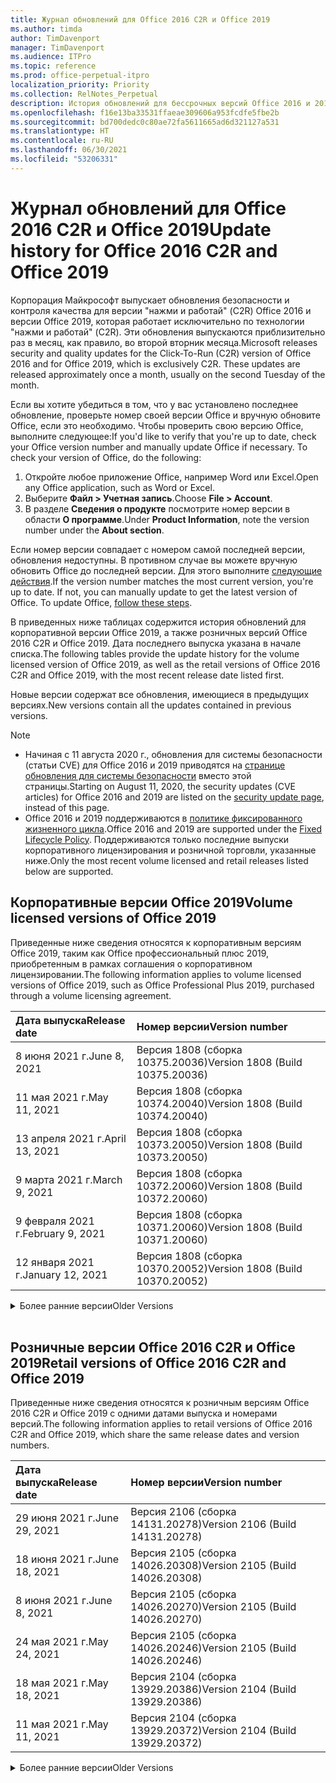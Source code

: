 ```yaml
---
title: Журнал обновлений для Office 2016 C2R и Office 2019
ms.author: timda
author: TimDavenport
manager: TimDavenport
ms.audience: ITPro
ms.topic: reference
ms.prod: office-perpetual-itpro
localization_priority: Priority
ms.collection: RelNotes_Perpetual
description: История обновлений для бессрочных версий Office 2016 и 2019 с технологией "нажми и работай" (C2R) для ИТ-специалистов
ms.openlocfilehash: f16e13ba33531ffaeae309606a953fcdfe5fbe2b
ms.sourcegitcommit: bd700dedc0c80ae72fa5611665ad6d321127a531
ms.translationtype: HT
ms.contentlocale: ru-RU
ms.lasthandoff: 06/30/2021
ms.locfileid: "53206331"
---
```

# <a name="update-history-for-office-2016-c2r-and-office-2019"></a><span data-ttu-id="1e84b-103">Журнал обновлений для Office 2016 C2R и Office 2019</span><span class="sxs-lookup"><span data-stu-id="1e84b-103">Update history for Office 2016 C2R and Office 2019</span></span>

<span data-ttu-id="1e84b-p101">Корпорация Майкрософт выпускает обновления безопасности и контроля качества для версии "нажми и работай" (C2R) Office 2016 и версии Office 2019, которая работает исключительно по технологии "нажми и работай" (C2R). Эти обновления выпускаются приблизительно раз в месяц, как правило, во второй вторник месяца.</span><span class="sxs-lookup"><span data-stu-id="1e84b-p101">Microsoft releases security and quality updates for the Click-To-Run (C2R) version of Office 2016 and for Office 2019, which is exclusively C2R. These updates are released approximately once a month, usually on the second Tuesday of the month.</span></span>

<span data-ttu-id="1e84b-p102">Если вы хотите убедиться в том, что у вас установлено последнее обновление, проверьте номер своей версии Office и вручную обновите Office, если это необходимо. Чтобы проверить свою версию Office, выполните следующее:</span><span class="sxs-lookup"><span data-stu-id="1e84b-p102">If you'd like to verify that you're up to date, check your Office version number and manually update Office if necessary. To check your version of Office, do the following:</span></span>

  1.    <span data-ttu-id="1e84b-108">Откройте любое приложение Office, например Word или Excel.</span><span class="sxs-lookup"><span data-stu-id="1e84b-108">Open any Office application, such as Word or Excel.</span></span>
  2.    <span data-ttu-id="1e84b-109">Выберите **Файл > Учетная запись**.</span><span class="sxs-lookup"><span data-stu-id="1e84b-109">Choose **File > Account**.</span></span>
  3.    <span data-ttu-id="1e84b-110">В разделе **Сведения о продукте** посмотрите номер версии в области **О программе**.</span><span class="sxs-lookup"><span data-stu-id="1e84b-110">Under **Product Information**, note the version number under the **About section**.</span></span>

<span data-ttu-id="1e84b-p103">Если номер версии совпадает с номером самой последней версии, обновления недоступны. В противном случае вы можете вручную обновить Office до последней версии. Для этого выполните [следующие действия](https://support.office.com/article/2ab296f3-7f03-43a2-8e50-46de917611c5).</span><span class="sxs-lookup"><span data-stu-id="1e84b-p103">If the version number matches the most current version, you're up to date. If not, you can manually update to get the latest version of Office. To update Office, [follow these steps](https://support.office.com/article/2ab296f3-7f03-43a2-8e50-46de917611c5).</span></span>


<span data-ttu-id="1e84b-114">В приведенных ниже таблицах содержится история обновлений для корпоративной версии Office 2019, а также розничных версий Office 2016 C2R и Office 2019. Дата последнего выпуска указана в начале списка.</span><span class="sxs-lookup"><span data-stu-id="1e84b-114">The following tables provide the update history for the volume licensed version of Office 2019, as well as the retail versions of Office 2016 C2R and Office 2019, with the most recent release date listed first.</span></span>

<span data-ttu-id="1e84b-115">Новые версии содержат все обновления, имеющиеся в предыдущих версиях.</span><span class="sxs-lookup"><span data-stu-id="1e84b-115">New versions contain all the updates contained in previous versions.</span></span>


 > [!NOTE]
> - <span data-ttu-id="1e84b-116">Начиная с 11 августа 2020 г., обновления для системы безопасности (статьи CVE) для Office 2016 и 2019 приводятся на [странице обновления для системы безопасности](./microsoft365-apps-security-updates.md) вместо этой страницы.</span><span class="sxs-lookup"><span data-stu-id="1e84b-116">Starting on August 11, 2020, the security updates (CVE articles) for Office 2016 and 2019 are listed on the [security update page](./microsoft365-apps-security-updates.md), instead of this page.</span></span> 
> - <span data-ttu-id="1e84b-117">Office 2016 и 2019 поддерживаются в [политике фиксированного жизненного цикла](/lifecycle/policies/fixed).</span><span class="sxs-lookup"><span data-stu-id="1e84b-117">Office 2016 and 2019 are supported under the [Fixed Lifecycle Policy](/lifecycle/policies/fixed).</span></span> <span data-ttu-id="1e84b-118">Поддерживаются только последние выпуски корпоративного лицензирования и розничной торговли, указанные ниже.</span><span class="sxs-lookup"><span data-stu-id="1e84b-118">Only the most recent volume licensed and retail releases listed below are supported.</span></span>


## <a name="volume-licensed-versions-of-office-2019"></a><span data-ttu-id="1e84b-119">Корпоративные версии Office 2019</span><span class="sxs-lookup"><span data-stu-id="1e84b-119">Volume licensed versions of Office 2019</span></span>
<span data-ttu-id="1e84b-120">Приведенные ниже сведения относятся к корпоративным версиям Office 2019, таким как Office профессиональный плюс 2019, приобретенным в рамках соглашения о корпоративном лицензировании.</span><span class="sxs-lookup"><span data-stu-id="1e84b-120">The following information applies to volume licensed versions of Office 2019, such as Office Professional Plus 2019, purchased through a volume licensing agreement.</span></span>

[//]: # (НЕ УДАЛЯТЬ ТАБЛИЦУ КОРПОРАТИВНЫХ ВЕРСИЙ НАЧАЛО)


|<span data-ttu-id="1e84b-122">**Дата выпуска**</span><span class="sxs-lookup"><span data-stu-id="1e84b-122">**Release date**</span></span>|<span data-ttu-id="1e84b-123">**Номер версии**</span><span class="sxs-lookup"><span data-stu-id="1e84b-123">**Version number**</span></span>|
|:-----|:-----|
|<span data-ttu-id="1e84b-124">8 июня 2021 г.</span><span class="sxs-lookup"><span data-stu-id="1e84b-124">June 8, 2021</span></span>|<span data-ttu-id="1e84b-125">Версия 1808 (сборка 10375.20036)</span><span class="sxs-lookup"><span data-stu-id="1e84b-125">Version 1808 (Build 10375.20036)</span></span>|
|<span data-ttu-id="1e84b-126">11 мая 2021 г.</span><span class="sxs-lookup"><span data-stu-id="1e84b-126">May 11, 2021</span></span>|<span data-ttu-id="1e84b-127">Версия 1808 (сборка 10374.20040)</span><span class="sxs-lookup"><span data-stu-id="1e84b-127">Version 1808 (Build 10374.20040)</span></span>|
|<span data-ttu-id="1e84b-128">13 апреля 2021 г.</span><span class="sxs-lookup"><span data-stu-id="1e84b-128">April 13, 2021</span></span>|<span data-ttu-id="1e84b-129">Версия 1808 (сборка 10373.20050)</span><span class="sxs-lookup"><span data-stu-id="1e84b-129">Version 1808 (Build 10373.20050)</span></span>|
|<span data-ttu-id="1e84b-130">9 марта 2021 г.</span><span class="sxs-lookup"><span data-stu-id="1e84b-130">March 9, 2021</span></span>|<span data-ttu-id="1e84b-131">Версия 1808 (сборка 10372.20060)</span><span class="sxs-lookup"><span data-stu-id="1e84b-131">Version 1808 (Build 10372.20060)</span></span>|
|<span data-ttu-id="1e84b-132">9 февраля 2021 г.</span><span class="sxs-lookup"><span data-stu-id="1e84b-132">February 9, 2021</span></span>|<span data-ttu-id="1e84b-133">Версия 1808 (сборка 10371.20060)</span><span class="sxs-lookup"><span data-stu-id="1e84b-133">Version 1808 (Build 10371.20060)</span></span>|
|<span data-ttu-id="1e84b-134">12 января 2021 г.</span><span class="sxs-lookup"><span data-stu-id="1e84b-134">January 12, 2021</span></span>|<span data-ttu-id="1e84b-135">Версия 1808 (сборка 10370.20052)</span><span class="sxs-lookup"><span data-stu-id="1e84b-135">Version 1808 (Build 10370.20052)</span></span>|


[//]: # (НЕ УДАЛЯТЬ ТАБЛИЦУ КОРПОРАТИВНЫХ ВЕРСИЙ КОНЕЦ)

<details>
<summary><span data-ttu-id="1e84b-137">Более ранние версии</span><span class="sxs-lookup"><span data-stu-id="1e84b-137">Older Versions</span></span></summary>
 

[//]: # (НЕ УДАЛЯТЬ СТАРУЮ ТАБЛИЦУ КОРПОРАТИВНЫХ ВЕРСИЙ НАЧАЛО)


|<span data-ttu-id="1e84b-139">**Дата выпуска**</span><span class="sxs-lookup"><span data-stu-id="1e84b-139">**Release date**</span></span>|<span data-ttu-id="1e84b-140">**Номер версии**</span><span class="sxs-lookup"><span data-stu-id="1e84b-140">**Version number**</span></span>|
|:-----|:-----|
|<span data-ttu-id="1e84b-141">8 декабря 2020 г.</span><span class="sxs-lookup"><span data-stu-id="1e84b-141">December 8, 2020</span></span>|<span data-ttu-id="1e84b-142">Версия 1808 (сборка 10369.20032)</span><span class="sxs-lookup"><span data-stu-id="1e84b-142">Version 1808 (Build 10369.20032)</span></span>|
|<span data-ttu-id="1e84b-143">10 ноября 2020 г.</span><span class="sxs-lookup"><span data-stu-id="1e84b-143">November 10, 2020</span></span>|<span data-ttu-id="1e84b-144">Версия 1808 (сборка 10368.20035)</span><span class="sxs-lookup"><span data-stu-id="1e84b-144">Version 1808 (Build 10368.20035)</span></span>|
|<span data-ttu-id="1e84b-145">13 октября 2020 г.</span><span class="sxs-lookup"><span data-stu-id="1e84b-145">October 13, 2020</span></span>|<span data-ttu-id="1e84b-146">Версия 1808 (сборка 10367.20048)</span><span class="sxs-lookup"><span data-stu-id="1e84b-146">Version 1808 (Build 10367.20048)</span></span>|
|<span data-ttu-id="1e84b-147">8 сентября 2020 г.</span><span class="sxs-lookup"><span data-stu-id="1e84b-147">September 8, 2020</span></span>|<span data-ttu-id="1e84b-148">Версия 1808 (сборка 10366.20016)</span><span class="sxs-lookup"><span data-stu-id="1e84b-148">Version 1808 (Build 10366.20016)</span></span>|
|<span data-ttu-id="1e84b-149">11 августа 2020 г.</span><span class="sxs-lookup"><span data-stu-id="1e84b-149">August 11, 2020</span></span>|<span data-ttu-id="1e84b-150">Версия 1808 (сборка 10364.20059)</span><span class="sxs-lookup"><span data-stu-id="1e84b-150">Version 1808 (Build 10364.20059)</span></span>|
|<span data-ttu-id="1e84b-151">14 июля 2020 г.</span><span class="sxs-lookup"><span data-stu-id="1e84b-151">July 14, 2020</span></span>   |<span data-ttu-id="1e84b-152">Версия 1808 (сборка 10363.20015)</span><span class="sxs-lookup"><span data-stu-id="1e84b-152">Version 1808 (Build 10363.20015)</span></span>  |
|<span data-ttu-id="1e84b-153">9 июня 2020 г.</span><span class="sxs-lookup"><span data-stu-id="1e84b-153">June 9, 2020</span></span>   |<span data-ttu-id="1e84b-154">Версия 1808 (сборка 10361.20002)</span><span class="sxs-lookup"><span data-stu-id="1e84b-154">Version 1808 (Build 10361.20002)</span></span>  |
|<span data-ttu-id="1e84b-155">12 мая 2020 г.</span><span class="sxs-lookup"><span data-stu-id="1e84b-155">May 12, 2020</span></span>   |<span data-ttu-id="1e84b-156">Версия 1808 (сборка 10359.20023)</span><span class="sxs-lookup"><span data-stu-id="1e84b-156">Version 1808 (Build 10359.20023)</span></span>  |
|<span data-ttu-id="1e84b-157">14 апреля 2020 г.</span><span class="sxs-lookup"><span data-stu-id="1e84b-157">April 14, 2020</span></span>   |<span data-ttu-id="1e84b-158">Версия 1808 (сборка 10358.20061)</span><span class="sxs-lookup"><span data-stu-id="1e84b-158">Version 1808 (Build 10358.20061)</span></span>  |
|<span data-ttu-id="1e84b-159">10 марта 2020 г.</span><span class="sxs-lookup"><span data-stu-id="1e84b-159">March 10, 2020</span></span>   |<span data-ttu-id="1e84b-160">Версия 1808 (сборка 10357.20081)</span><span class="sxs-lookup"><span data-stu-id="1e84b-160">Version 1808 (Build 10357.20081)</span></span>  |
|<span data-ttu-id="1e84b-161">11 февраля 2020 г.</span><span class="sxs-lookup"><span data-stu-id="1e84b-161">February 11, 2020</span></span>   |<span data-ttu-id="1e84b-162">Версия 1808 (сборка 10356.20006)</span><span class="sxs-lookup"><span data-stu-id="1e84b-162">Version 1808 (Build 10356.20006)</span></span>  |


[//]: # (НЕ УДАЛЯТЬ СТАРУЮ ТАБЛИЦУ КОРПОРАТИВНЫХ ВЕРСИЙ КОНЕЦ)

</details>


<br/>

## <a name="retail-versions-of-office-2016-c2r-and-office-2019"></a><span data-ttu-id="1e84b-164">Розничные версии Office 2016 C2R и Office 2019</span><span class="sxs-lookup"><span data-stu-id="1e84b-164">Retail versions of Office 2016 C2R and Office 2019</span></span>
<span data-ttu-id="1e84b-165">Приведенные ниже сведения относятся к розничным версиям Office 2016 C2R и Office 2019 c одними датами выпуска и номерами версий.</span><span class="sxs-lookup"><span data-stu-id="1e84b-165">The following information applies to retail versions of Office 2016 C2R and Office 2019, which share the same release dates and version numbers.</span></span>

[//]: # (НЕ УДАЛЯТЬ ТАБЛИЦУ РОЗНИЧНЫХ ВЕРСИЙ НАЧАЛО)


|<span data-ttu-id="1e84b-167">**Дата выпуска**</span><span class="sxs-lookup"><span data-stu-id="1e84b-167">**Release date**</span></span>|<span data-ttu-id="1e84b-168">**Номер версии**</span><span class="sxs-lookup"><span data-stu-id="1e84b-168">**Version number**</span></span>|
|:-----|:-----|
|<span data-ttu-id="1e84b-169">29 июня 2021 г.</span><span class="sxs-lookup"><span data-stu-id="1e84b-169">June 29, 2021</span></span>|<span data-ttu-id="1e84b-170">Версия 2106 (сборка 14131.20278)</span><span class="sxs-lookup"><span data-stu-id="1e84b-170">Version 2106 (Build 14131.20278)</span></span>|
|<span data-ttu-id="1e84b-171">18 июня 2021 г.</span><span class="sxs-lookup"><span data-stu-id="1e84b-171">June 18, 2021</span></span>|<span data-ttu-id="1e84b-172">Версия 2105 (сборка 14026.20308)</span><span class="sxs-lookup"><span data-stu-id="1e84b-172">Version 2105 (Build 14026.20308)</span></span>|
|<span data-ttu-id="1e84b-173">8 июня 2021 г.</span><span class="sxs-lookup"><span data-stu-id="1e84b-173">June 8, 2021</span></span>|<span data-ttu-id="1e84b-174">Версия 2105 (сборка 14026.20270)</span><span class="sxs-lookup"><span data-stu-id="1e84b-174">Version 2105 (Build 14026.20270)</span></span>|
|<span data-ttu-id="1e84b-175">24 мая 2021 г.</span><span class="sxs-lookup"><span data-stu-id="1e84b-175">May 24, 2021</span></span>|<span data-ttu-id="1e84b-176">Версия 2105 (сборка 14026.20246)</span><span class="sxs-lookup"><span data-stu-id="1e84b-176">Version 2105 (Build 14026.20246)</span></span>|
|<span data-ttu-id="1e84b-177">18 мая 2021 г.</span><span class="sxs-lookup"><span data-stu-id="1e84b-177">May 18, 2021</span></span>|<span data-ttu-id="1e84b-178">Версия 2104 (сборка 13929.20386)</span><span class="sxs-lookup"><span data-stu-id="1e84b-178">Version 2104 (Build 13929.20386)</span></span>|
|<span data-ttu-id="1e84b-179">11 мая 2021 г.</span><span class="sxs-lookup"><span data-stu-id="1e84b-179">May 11, 2021</span></span>|<span data-ttu-id="1e84b-180">Версия 2104 (сборка 13929.20372)</span><span class="sxs-lookup"><span data-stu-id="1e84b-180">Version 2104 (Build 13929.20372)</span></span>|


[//]: # (НЕ УДАЛЯТЬ ТАБЛИЦУ РОЗНИЧНЫХ ВЕРСИЙ КОНЕЦ)

<details>
<summary><span data-ttu-id="1e84b-182">Более ранние версии</span><span class="sxs-lookup"><span data-stu-id="1e84b-182">Older Versions</span></span></summary>
 

[//]: # (НЕ УДАЛЯТЬ СТАРУЮ ТАБЛИЦУ РОЗНИЧНЫХ ВЕРСИЙ НАЧАЛО)


|<span data-ttu-id="1e84b-184">**Дата выпуска**</span><span class="sxs-lookup"><span data-stu-id="1e84b-184">**Release date**</span></span>|<span data-ttu-id="1e84b-185">**Номер версии**</span><span class="sxs-lookup"><span data-stu-id="1e84b-185">**Version number**</span></span>|
|:-----|:-----|
|<span data-ttu-id="1e84b-186">29 апреля, 2021 г.</span><span class="sxs-lookup"><span data-stu-id="1e84b-186">April 29, 2021</span></span>|<span data-ttu-id="1e84b-187">Версия 2104 (сборка 13929.20296)</span><span class="sxs-lookup"><span data-stu-id="1e84b-187">Version 2104 (Build 13929.20296)</span></span>|
|<span data-ttu-id="1e84b-188">23 апреля 2021 г.</span><span class="sxs-lookup"><span data-stu-id="1e84b-188">April 23, 2021</span></span>|<span data-ttu-id="1e84b-189">Версия 2103 (сборка 13901.20462)</span><span class="sxs-lookup"><span data-stu-id="1e84b-189">Version 2103 (Build 13901.20462)</span></span>|
|<span data-ttu-id="1e84b-190">13 апреля 2021 г.</span><span class="sxs-lookup"><span data-stu-id="1e84b-190">April 13, 2021</span></span>|<span data-ttu-id="1e84b-191">Версия 2103 (сборка 13901.20400)</span><span class="sxs-lookup"><span data-stu-id="1e84b-191">Version 2103 (Build 13901.20400)</span></span>|
|<span data-ttu-id="1e84b-192">2 апреля 2021 г.</span><span class="sxs-lookup"><span data-stu-id="1e84b-192">April 2, 2021</span></span>|<span data-ttu-id="1e84b-193">Версия 2103 (сборка 13901.20336)</span><span class="sxs-lookup"><span data-stu-id="1e84b-193">Version 2103 (Build 13901.20336)</span></span>|
|<span data-ttu-id="1e84b-194">30 марта 2021 г.</span><span class="sxs-lookup"><span data-stu-id="1e84b-194">March 30, 2021</span></span>|<span data-ttu-id="1e84b-195">Версия 2103 (сборка 13901.20312)</span><span class="sxs-lookup"><span data-stu-id="1e84b-195">Version 2103 (Build 13901.20312)</span></span>|
|<span data-ttu-id="1e84b-196">18 марта 2021 г.</span><span class="sxs-lookup"><span data-stu-id="1e84b-196">March 18, 2021</span></span>|<span data-ttu-id="1e84b-197">Версия 2102 (сборка 13801.20360)</span><span class="sxs-lookup"><span data-stu-id="1e84b-197">Version 2102 (Build 13801.20360)</span></span>|
|<span data-ttu-id="1e84b-198">9 марта 2021 г.</span><span class="sxs-lookup"><span data-stu-id="1e84b-198">March 9, 2021</span></span>|<span data-ttu-id="1e84b-199">Версия 2102 (сборка 13801.20294)</span><span class="sxs-lookup"><span data-stu-id="1e84b-199">Version 2102 (Build 13801.20294)</span></span>|
|<span data-ttu-id="1e84b-200">1 марта 2021 г.</span><span class="sxs-lookup"><span data-stu-id="1e84b-200">March 1, 2021</span></span>|<span data-ttu-id="1e84b-201">Версия 2102 (сборка 13801.20266)</span><span class="sxs-lookup"><span data-stu-id="1e84b-201">Version 2102 (Build 13801.20266)</span></span>|
|<span data-ttu-id="1e84b-202">16 февраля 2021 г.</span><span class="sxs-lookup"><span data-stu-id="1e84b-202">February 16, 2021</span></span>|<span data-ttu-id="1e84b-203">Версия 2101 (сборка 13628.20448)</span><span class="sxs-lookup"><span data-stu-id="1e84b-203">Version 2101 (Build 13628.20448)</span></span>|
|<span data-ttu-id="1e84b-204">9 февраля 2021 г.</span><span class="sxs-lookup"><span data-stu-id="1e84b-204">February 9, 2021</span></span>|<span data-ttu-id="1e84b-205">Версия 2101 (сборка 13628.20380)</span><span class="sxs-lookup"><span data-stu-id="1e84b-205">Version 2101 (Build 13628.20380)</span></span>|
|<span data-ttu-id="1e84b-206">26 января 2021 г.</span><span class="sxs-lookup"><span data-stu-id="1e84b-206">January 26, 2021</span></span>|<span data-ttu-id="1e84b-207">Версия 2101 (сборка 13628.20274)</span><span class="sxs-lookup"><span data-stu-id="1e84b-207">Version 2101 (Build 13628.20274)</span></span>|
|<span data-ttu-id="1e84b-208">21 января 2021 г.</span><span class="sxs-lookup"><span data-stu-id="1e84b-208">January 21, 2021</span></span>|<span data-ttu-id="1e84b-209">Версия 2012 (сборка 13530.20440)</span><span class="sxs-lookup"><span data-stu-id="1e84b-209">Version 2012 (Build 13530.20440)</span></span>|
|<span data-ttu-id="1e84b-210">12 января 2021 г.</span><span class="sxs-lookup"><span data-stu-id="1e84b-210">January 12, 2021</span></span>|<span data-ttu-id="1e84b-211">Версия 2012 (сборка 13530.20376)</span><span class="sxs-lookup"><span data-stu-id="1e84b-211">Version 2012 (Build 13530.20376)</span></span>|
|<span data-ttu-id="1e84b-212">5 января 2021 г.</span><span class="sxs-lookup"><span data-stu-id="1e84b-212">January 5, 2021</span></span>|<span data-ttu-id="1e84b-213">Версия 2012 (сборка 13530.20316)</span><span class="sxs-lookup"><span data-stu-id="1e84b-213">Version 2012 (Build 13530.20316)</span></span>|
|<span data-ttu-id="1e84b-214">Декабрь 21, 2020 г.</span><span class="sxs-lookup"><span data-stu-id="1e84b-214">December 21, 2020</span></span>|<span data-ttu-id="1e84b-215">Версия 2011 (сборка 13426.20404)</span><span class="sxs-lookup"><span data-stu-id="1e84b-215">Version 2011 (Build 13426.20404)</span></span>|
|<span data-ttu-id="1e84b-216">8 декабря 2020 г.</span><span class="sxs-lookup"><span data-stu-id="1e84b-216">December 8, 2020</span></span>|<span data-ttu-id="1e84b-217">Версия 2011 (сборка 13426.20332)</span><span class="sxs-lookup"><span data-stu-id="1e84b-217">Version 2011 (Build 13426.20332)</span></span>|
|<span data-ttu-id="1e84b-218">2 декабря 2020 г.</span><span class="sxs-lookup"><span data-stu-id="1e84b-218">December 2, 2020</span></span>|<span data-ttu-id="1e84b-219">Версия 2011 (сборка 13426.20308)</span><span class="sxs-lookup"><span data-stu-id="1e84b-219">Version 2011 (Build 13426.20308)</span></span>|
|<span data-ttu-id="1e84b-220">30 ноября 2020 г.</span><span class="sxs-lookup"><span data-stu-id="1e84b-220">November 30, 2020</span></span>|<span data-ttu-id="1e84b-221">Версия 2011 (сборка 13426.20294)</span><span class="sxs-lookup"><span data-stu-id="1e84b-221">Version 2011 (Build 13426.20294)</span></span>|
|<span data-ttu-id="1e84b-222">23 ноября 2020 г.</span><span class="sxs-lookup"><span data-stu-id="1e84b-222">November 23, 2020</span></span>|<span data-ttu-id="1e84b-223">Версия 2011 (сборка 13426.20274)</span><span class="sxs-lookup"><span data-stu-id="1e84b-223">Version 2011 (Build 13426.20274)</span></span>|
|<span data-ttu-id="1e84b-224">17 ноября 2020 г.</span><span class="sxs-lookup"><span data-stu-id="1e84b-224">November 17, 2020</span></span>|<span data-ttu-id="1e84b-225">Версия 2010 (сборка 13328.20408)</span><span class="sxs-lookup"><span data-stu-id="1e84b-225">Version 2010 (Build 13328.20408)</span></span>|
|<span data-ttu-id="1e84b-226">10 ноября 2020 г.</span><span class="sxs-lookup"><span data-stu-id="1e84b-226">November 10, 2020</span></span>|<span data-ttu-id="1e84b-227">Версия 2010 (сборка 13328.20356)</span><span class="sxs-lookup"><span data-stu-id="1e84b-227">Version 2010 (Build 13328.20356)</span></span>|
|<span data-ttu-id="1e84b-228">27 октября 2020 г.</span><span class="sxs-lookup"><span data-stu-id="1e84b-228">October 27, 2020</span></span>|<span data-ttu-id="1e84b-229">Версия 2010 (сборка 13328.20292)</span><span class="sxs-lookup"><span data-stu-id="1e84b-229">Version 2010 (Build 13328.20292)</span></span>|
|<span data-ttu-id="1e84b-230">21 октября 2020 г.</span><span class="sxs-lookup"><span data-stu-id="1e84b-230">October 21, 2020</span></span>|<span data-ttu-id="1e84b-231">Версия 2009 (сборка 13231.20418)</span><span class="sxs-lookup"><span data-stu-id="1e84b-231">Version 2009 (Build 13231.20418)</span></span>|
|<span data-ttu-id="1e84b-232">13 октября 2020 г.</span><span class="sxs-lookup"><span data-stu-id="1e84b-232">October 13, 2020</span></span>|<span data-ttu-id="1e84b-233">Версия 2009 (сборка 13231.20390)</span><span class="sxs-lookup"><span data-stu-id="1e84b-233">Version 2009 (Build 13231.20390)</span></span>|
|<span data-ttu-id="1e84b-234">8 октября 2020 г.</span><span class="sxs-lookup"><span data-stu-id="1e84b-234">October 8, 2020</span></span>|<span data-ttu-id="1e84b-235">Версия 2009 (сборка 13231.20368)</span><span class="sxs-lookup"><span data-stu-id="1e84b-235">Version 2009 (Build 13231.20368)</span></span>|
|<span data-ttu-id="1e84b-236">28 сентября 2020 г.</span><span class="sxs-lookup"><span data-stu-id="1e84b-236">September 28, 2020</span></span>|<span data-ttu-id="1e84b-237">Версия 2009 (сборка 13231.20262)</span><span class="sxs-lookup"><span data-stu-id="1e84b-237">Version 2009 (Build 13231.20262)</span></span>|
|<span data-ttu-id="1e84b-238">22 сентября 2020 г.</span><span class="sxs-lookup"><span data-stu-id="1e84b-238">September 22, 2020</span></span>|<span data-ttu-id="1e84b-239">Версия 2008 (сборка 13127.20508)</span><span class="sxs-lookup"><span data-stu-id="1e84b-239">Version 2008 (Build 13127.20508)</span></span>|
|<span data-ttu-id="1e84b-240">9 сентября 2020 г.</span><span class="sxs-lookup"><span data-stu-id="1e84b-240">September 9, 2020</span></span>|<span data-ttu-id="1e84b-241">Версия 2008 (сборка 13127.20408)</span><span class="sxs-lookup"><span data-stu-id="1e84b-241">Version 2008 (Build 13127.20408)</span></span>|
|<span data-ttu-id="1e84b-242">31 августа 2020 г.</span><span class="sxs-lookup"><span data-stu-id="1e84b-242">August 31, 2020</span></span>|<span data-ttu-id="1e84b-243">Версия 2008 (сборка 13127.20296)</span><span class="sxs-lookup"><span data-stu-id="1e84b-243">Version 2008 (Build 13127.20296)</span></span>|
|<span data-ttu-id="1e84b-244">25 августа 2020 г.</span><span class="sxs-lookup"><span data-stu-id="1e84b-244">August 25, 2020</span></span>|<span data-ttu-id="1e84b-245">Версия 2007 (сборка 13029.20460)</span><span class="sxs-lookup"><span data-stu-id="1e84b-245">Version 2007 (Build 13029.20460)</span></span>|
|<span data-ttu-id="1e84b-246">11 августа 2020 г.</span><span class="sxs-lookup"><span data-stu-id="1e84b-246">August 11, 2020</span></span>|<span data-ttu-id="1e84b-247">Версия 2007 (сборка 13029.20344)</span><span class="sxs-lookup"><span data-stu-id="1e84b-247">Version 2007 (Build 13029.20344)</span></span>|
|<span data-ttu-id="1e84b-248">30 июля 2020 г.</span><span class="sxs-lookup"><span data-stu-id="1e84b-248">July 30, 2020</span></span>|<span data-ttu-id="1e84b-249">Версия 2007 (сборка 13029.20308)</span><span class="sxs-lookup"><span data-stu-id="1e84b-249">Version 2007 (Build 13029.20308)</span></span>  |
|<span data-ttu-id="1e84b-250">28 июля 2020 г.</span><span class="sxs-lookup"><span data-stu-id="1e84b-250">July 28, 2020</span></span>|<span data-ttu-id="1e84b-251">Версия 2006 (сборка 13001.20498)</span><span class="sxs-lookup"><span data-stu-id="1e84b-251">Version 2006 (Build 13001.20498)</span></span>  |
|<span data-ttu-id="1e84b-252">14 июля 2020 г.</span><span class="sxs-lookup"><span data-stu-id="1e84b-252">July 14, 2020</span></span>|<span data-ttu-id="1e84b-253">Версия 2006 (сборка 13001.20384)</span><span class="sxs-lookup"><span data-stu-id="1e84b-253">Version 2006 (Build 13001.20384)</span></span>  |
|<span data-ttu-id="1e84b-254">30 июня 2020 г.</span><span class="sxs-lookup"><span data-stu-id="1e84b-254">June 30, 2020</span></span>|<span data-ttu-id="1e84b-255">Версия 2006 (сборка 13001.20266)</span><span class="sxs-lookup"><span data-stu-id="1e84b-255">Version 2006 (Build 13001.20266)</span></span>  |
|<span data-ttu-id="1e84b-256">24 июня 2020 г.</span><span class="sxs-lookup"><span data-stu-id="1e84b-256">June 24, 2020</span></span>|<span data-ttu-id="1e84b-257">Версия 2005 (сборка 12827.20470)</span><span class="sxs-lookup"><span data-stu-id="1e84b-257">Version 2005 (Build 12827.20470)</span></span>  |
|<span data-ttu-id="1e84b-258">9 июня 2020 г.</span><span class="sxs-lookup"><span data-stu-id="1e84b-258">June 9, 2020</span></span>|<span data-ttu-id="1e84b-259">Версия 2005 (сборка 12827.20336)</span><span class="sxs-lookup"><span data-stu-id="1e84b-259">Version 2005 (Build 12827.20336)</span></span>  |
|<span data-ttu-id="1e84b-260">2 июня 2020 г.</span><span class="sxs-lookup"><span data-stu-id="1e84b-260">June 2, 2020</span></span>|<span data-ttu-id="1e84b-261">Версия 2005 (сборка 12827.20268)</span><span class="sxs-lookup"><span data-stu-id="1e84b-261">Version 2005 (Build 12827.20268)</span></span>  |
|<span data-ttu-id="1e84b-262">21 мая 2020 г.</span><span class="sxs-lookup"><span data-stu-id="1e84b-262">May 21, 2020</span></span>|<span data-ttu-id="1e84b-263">Версия 2004 (сборка 12730.20352)</span><span class="sxs-lookup"><span data-stu-id="1e84b-263">Version 2004 (Build 12730.20352)</span></span>  |
|<span data-ttu-id="1e84b-264">12 мая 2020 г.</span><span class="sxs-lookup"><span data-stu-id="1e84b-264">May 12, 2020</span></span>|<span data-ttu-id="1e84b-265">Версия 2004 (сборка 12730.20270)</span><span class="sxs-lookup"><span data-stu-id="1e84b-265">Version 2004 (Build 12730.20270)</span></span>  |
|<span data-ttu-id="1e84b-266">4 мая 2020 г.</span><span class="sxs-lookup"><span data-stu-id="1e84b-266">May 4, 2020</span></span>|<span data-ttu-id="1e84b-267">Версия 2004 (сборка 12730.20250)</span><span class="sxs-lookup"><span data-stu-id="1e84b-267">Version 2004 (Build 12730.20250)</span></span>  |
|<span data-ttu-id="1e84b-268">29 апреля 2020 г.</span><span class="sxs-lookup"><span data-stu-id="1e84b-268">April 29, 2020</span></span>|<span data-ttu-id="1e84b-269">Версия 2004 (сборка 12730.20236)</span><span class="sxs-lookup"><span data-stu-id="1e84b-269">Version 2004 (Build 12730.20236)</span></span>  |
|<span data-ttu-id="1e84b-270">15 апреля 2020 г.</span><span class="sxs-lookup"><span data-stu-id="1e84b-270">April 15, 2020</span></span>|<span data-ttu-id="1e84b-271">Версия 2003 (сборка 12624.20466)</span><span class="sxs-lookup"><span data-stu-id="1e84b-271">Version 2003 (Build 12624.20466)</span></span>  |
|<span data-ttu-id="1e84b-272">14 апреля 2020 г.</span><span class="sxs-lookup"><span data-stu-id="1e84b-272">April 14, 2020</span></span>|<span data-ttu-id="1e84b-273">Версия 2003 (сборка 12624.20442)</span><span class="sxs-lookup"><span data-stu-id="1e84b-273">Version 2003 (Build 12624.20442)</span></span>  |
|<span data-ttu-id="1e84b-274">31 марта 2020 г.</span><span class="sxs-lookup"><span data-stu-id="1e84b-274">March 31, 2020</span></span>|<span data-ttu-id="1e84b-275">Версия 2003 (сборка 12624.20382)</span><span class="sxs-lookup"><span data-stu-id="1e84b-275">Version 2003 (Build 12624.20382)</span></span>  |
|<span data-ttu-id="1e84b-276">25 марта 2020 г.</span><span class="sxs-lookup"><span data-stu-id="1e84b-276">March 25, 2020</span></span>|<span data-ttu-id="1e84b-277">Версия 2003 (сборка 12624.20320)</span><span class="sxs-lookup"><span data-stu-id="1e84b-277">Version 2003 (Build 12624.20320)</span></span>  |
|<span data-ttu-id="1e84b-278">10 марта 2020 г.</span><span class="sxs-lookup"><span data-stu-id="1e84b-278">March 10, 2020</span></span>|<span data-ttu-id="1e84b-279">Версия 2002 (сборка 12527.20278)</span><span class="sxs-lookup"><span data-stu-id="1e84b-279">Version 2002 (Build 12527.20278)</span></span>  |
|<span data-ttu-id="1e84b-280">1 марта 2020 г.</span><span class="sxs-lookup"><span data-stu-id="1e84b-280">March 1, 2020</span></span>   |<span data-ttu-id="1e84b-281">Версия 2002 (сборка 12527.20242)</span><span class="sxs-lookup"><span data-stu-id="1e84b-281">Version 2002 (Build 12527.20242)</span></span>  |


[//]: # (НЕ УДАЛЯТЬ СТАРУЮ ТАБЛИЦУ РОЗНИЧНЫХ ВЕРСИЙ КОНЕЦ)


</details>